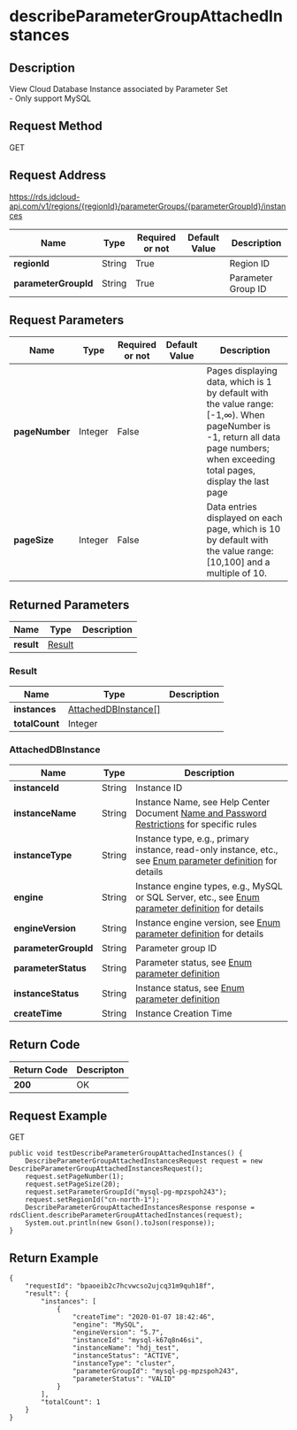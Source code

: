 # describeParameterGroupAttachedInstances


## Description
View Cloud Database Instance associated by Parameter Set<br>- Only support MySQL

## Request Method
GET

## Request Address
https://rds.jdcloud-api.com/v1/regions/{regionId}/parameterGroups/{parameterGroupId}/instances

|Name|Type|Required or not|Default Value|Description|
|---|---|---|---|---|
|**regionId**|String|True| |Region ID|
|**parameterGroupId**|String|True| |Parameter Group ID|

## Request Parameters
|Name|Type|Required or not|Default Value|Description|
|---|---|---|---|---|
|**pageNumber**|Integer|False| |Pages displaying data, which is 1 by default with the value range: [-1,∞). When pageNumber is -1, return all data page numbers; when exceeding total pages, display the last page|
|**pageSize**|Integer|False| |Data entries displayed on each page, which is 10 by default with the value range: [10,100] and a multiple of 10.|


## Returned Parameters
|Name|Type|Description|
|---|---|---|
|**result**|[Result](describeparametergroupattachedinstances#result)| |

### <div id="result">Result</div>
|Name|Type|Description|
|---|---|---|
|**instances**|[AttachedDBInstance[]](describeparametergroupattachedinstances#attacheddbinstance)| |
|**totalCount**|Integer| |
### <div id="attacheddbinstance">AttachedDBInstance</div>
|Name|Type|Description|
|---|---|---|
|**instanceId**|String|Instance ID|
|**instanceName**|String|Instance Name, see Help Center Document [Name and Password Restrictions](../../../documentation/Database-and-Cache-Service/RDS/Introduction/Restrictions/SQLServer-Restrictions.md) for specific rules|
|**instanceType**|String|Instance type, e.g., primary instance, read-only instance, etc., see [Enum parameter definition](../Enum-Definitions/Enum-Definitions.md) for details|
|**engine**|String|Instance engine types, e.g., MySQL or SQL Server, etc., see [Enum parameter definition](../Enum-Definitions/Enum-Definitions.md) for details|
|**engineVersion**|String|Instance engine version, see [Enum parameter definition](../Enum-Definitions/Enum-Definitions.md) for details|
|**parameterGroupId**|String|Parameter group ID|
|**parameterStatus**|String|Parameter status, see [Enum parameter definition](../Enum-Definitions/Enum-Definitions.md)|
|**instanceStatus**|String|Instance status, see [Enum parameter definition](../Enum-Definitions/Enum-Definitions.md)|
|**createTime**|String|Instance Creation Time|

## Return Code
|Return Code|Descripton|
|---|---|
|**200**|OK|

## Request Example
GET
```
public void testDescribeParameterGroupAttachedInstances() {
    DescribeParameterGroupAttachedInstancesRequest request = new DescribeParameterGroupAttachedInstancesRequest();
    request.setPageNumber(1);
    request.setPageSize(20);
    request.setParameterGroupId("mysql-pg-mpzspoh243");
    request.setRegionId("cn-north-1");
    DescribeParameterGroupAttachedInstancesResponse response = rdsClient.describeParameterGroupAttachedInstances(request);
    System.out.println(new Gson().toJson(response));
}

```

## Return Example
```
{
    "requestId": "bpaoeib2c7hcvwcso2ujcq31m9quh18f", 
    "result": {
        "instances": [
            {
                "createTime": "2020-01-07 18:42:46", 
                "engine": "MySQL", 
                "engineVersion": "5.7", 
                "instanceId": "mysql-k67q8n46si", 
                "instanceName": "hdj_test", 
                "instanceStatus": "ACTIVE", 
                "instanceType": "cluster", 
                "parameterGroupId": "mysql-pg-mpzspoh243", 
                "parameterStatus": "VALID"
            }
        ], 
        "totalCount": 1
    }
}
```
